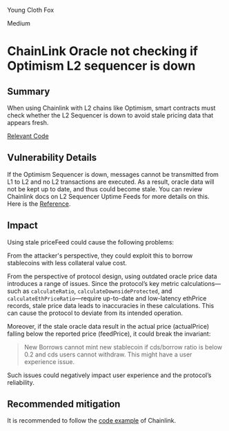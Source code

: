 Young Cloth Fox

Medium

# ChainLink Oracle not checking if Optimism L2 sequencer is down


## Summary

When using Chainlink with L2 chains like Optimism, smart contracts must check whether the L2 Sequencer is down to avoid stale pricing data that appears fresh.

[Relevant Code](https://github.com/sherlock-audit/2024-11-autonomint/blob/0d324e04d4c0ca306e1ae4d4c65f0cb9d681751b/Blockchain/Blockchian/contracts/oracles/MasterPriceOracle.sol#L83)

## Vulnerability Details

If the Optimism Sequencer is down, messages cannot be transmitted from L1 to L2 and no L2 transactions are executed. As a result, oracle data will not be kept up to date, and thus could become stale. You can review Chainlink docs on L2 Sequencer Uptime Feeds for more details on this. Here is the [Reference](https://docs.chain.link/data-feeds/l2-sequencer-feeds#handling-outages-on-optimism-base-metis-and-scroll).

## Impact

Using stale priceFeed could cause the following problems:

From the attacker's perspective, they could exploit this to borrow stablecoins with less collateral value cost.

From the perspective of protocol design, using outdated oracle price data introduces a range of issues. Since the protocol’s key metric calculations—such as `calculateRatio`, `calculateDownsideProtected`, and `calculateEthPriceRatio`—require up-to-date and low-latency ethPrice records, stale price data leads to inaccuracies in these calculations. This can cause the protocol to deviate from its intended operation.

Moreover, if the stale oracle data result in the actual price (actualPrice) falling below the reported price (feedPrice), it could break the invariant:

> New Borrows cannot mint new stablecoin if cds/borrow ratio is below 0.2 and cds users cannot withdraw. This might have a user experience issue.

Such issues could negatively impact user experience and the protocol’s reliability.

## Recommended mitigation

It is recommended to follow the [code example](https://docs.chain.link/data-feeds/l2-sequencer-feeds#example-code) of Chainlink.